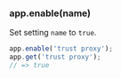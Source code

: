 <h3 id='app.enable'>app.enable(name)</h3>

Set setting `name` to `true`.

~~~js
app.enable('trust proxy');
app.get('trust proxy');
// => true
~~~
